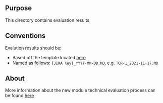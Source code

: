 ## Purpose
This directory contains evaluation results.

## Conventions
Evalution results should be:
 * Based off the template located [here](https://github.com/folio-org/tech-council/blob/master/MODULE_EVALUATION_TEMPLATE)
 * Named as follows: `{JIRA Key}_YYYY-MM-DD.MD`, e.g. `TCR-1_2021-11-17.MD`

## About
More information about the new module technical evaluation process can be found [here](https://github.com/folio-org/tech-council/blob/master/NEW_MODULE_TECH_EVAL.MD)
